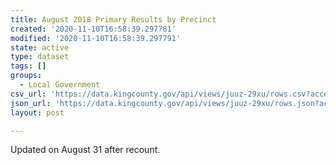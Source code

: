 ```yaml
---
title: August 2018 Primary Results by Precinct
created: '2020-11-10T16:58:39.297781'
modified: '2020-11-10T16:58:39.297791'
state: active
type: dataset
tags: []
groups:
  - Local Government
csv_url: 'https://data.kingcounty.gov/api/views/juuz-29xu/rows.csv?accessType=DOWNLOAD'
json_url: 'https://data.kingcounty.gov/api/views/juuz-29xu/rows.json?accessType=DOWNLOAD'
layout: post

---
```

Updated on August 31 after recount.
